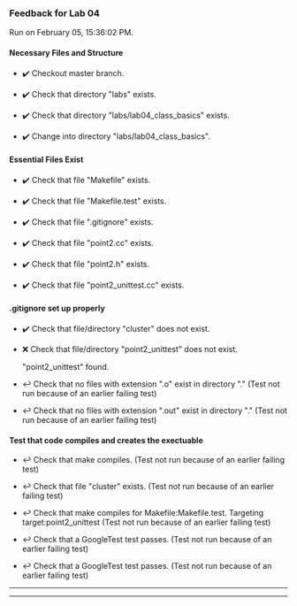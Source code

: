 ### Feedback for Lab 04

Run on February 05, 15:36:02 PM.


#### Necessary Files and Structure

+ :heavy_check_mark:  Checkout master branch.



+ :heavy_check_mark:  Check that directory "labs" exists.

+ :heavy_check_mark:  Check that directory "labs/lab04_class_basics" exists.

+ :heavy_check_mark:  Change into directory "labs/lab04_class_basics".


#### Essential Files Exist

+ :heavy_check_mark:  Check that file "Makefile" exists.

+ :heavy_check_mark:  Check that file "Makefile.test" exists.

+ :heavy_check_mark:  Check that file ".gitignore" exists.

+ :heavy_check_mark:  Check that file "point2.cc" exists.

+ :heavy_check_mark:  Check that file "point2.h" exists.

+ :heavy_check_mark:  Check that file "point2_unittest.cc" exists.


#### .gitignore set up properly

+ :heavy_check_mark:  Check that file/directory "cluster" does not exist.

+ :x:  Check that file/directory "point2_unittest" does not exist.

     "point2_unittest" found.

+ :leftwards_arrow_with_hook:  Check that no files with extension ".o" exist in directory "." (Test not run because of an earlier failing test)

+ :leftwards_arrow_with_hook:  Check that no files with extension ".out" exist in directory "." (Test not run because of an earlier failing test)


#### Test that code compiles and creates the exectuable

+ :leftwards_arrow_with_hook:  Check that make  compiles. (Test not run because of an earlier failing test)

+ :leftwards_arrow_with_hook:  Check that file "cluster" exists. (Test not run because of an earlier failing test)

+ :leftwards_arrow_with_hook:  Check that make compiles for Makefile:Makefile.test. Targeting target:point2_unittest (Test not run because of an earlier failing test)

+ :leftwards_arrow_with_hook:  Check that a GoogleTest test passes. (Test not run because of an earlier failing test)

+ :leftwards_arrow_with_hook:  Check that a GoogleTest test passes. (Test not run because of an earlier failing test)

---

---

